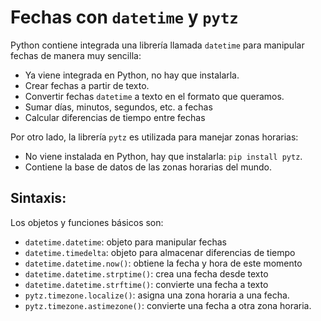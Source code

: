 Fechas con `datetime` y `pytz`
==================================

Python contiene integrada una librería llamada `datetime` para manipular fechas de manera muy sencilla:
* Ya viene integrada en Python, no hay que instalarla.
* Crear fechas a partir de texto.
* Convertir fechas `datetime` a texto en el formato que queramos.
* Sumar días, minutos, segundos, etc. a fechas
* Calcular diferencias de tiempo entre fechas

Por otro lado, la librería `pytz` es utilizada para manejar zonas horarias:
* No viene instalada en Python, hay que instalarla: `pip install pytz`.
* Contiene la base de datos de las zonas horarias del mundo.

Sintaxis:
---------

Los objetos y funciones básicos son:
* `datetime.datetime`: objeto para manipular fechas
* `datetime.timedelta`: objeto para almacenar diferencias de tiempo
* `datetime.datetime.now()`: obtiene la fecha y hora de este momento
* `datetime.datetime.strptime()`: crea una fecha desde texto
* `datetime.datetime.strftime()`: convierte una fecha a texto
* `pytz.timezone.localize()`: asigna una zona horaria a una fecha.
* `pytz.timezone.astimezone()`: convierte una fecha a otra zona horaria.
